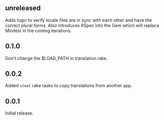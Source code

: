## unreleased

Adds logic to verify locale files are in sync with each other and have the
correct plural forms. Also introduces RSpec into the Gem which will replace
Minitest in the coming iterations.

## 0.1.0

Don't change the $LOAD_PATH in translation.rake.

## 0.0.2

Added `steal` rake tasks to copy translations from another app.

## 0.0.1

Initial release.
